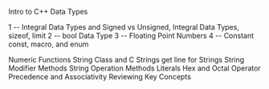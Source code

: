 Intro to C++ Data Types

1 -- Integral Data Types and Signed vs Unsigned, Integral Data Types, sizeof, limit
2 -- bool Data Type
3 -- Floating Point Numbers
4 -- Constant const, macro, and enum

Numeric Functions
String Class and C Strings
get line for Strings
String Modifier Methods
String Operation Methods
Literals
Hex and Octal
Operator Precedence and Associativity
Reviewing Key Concepts
